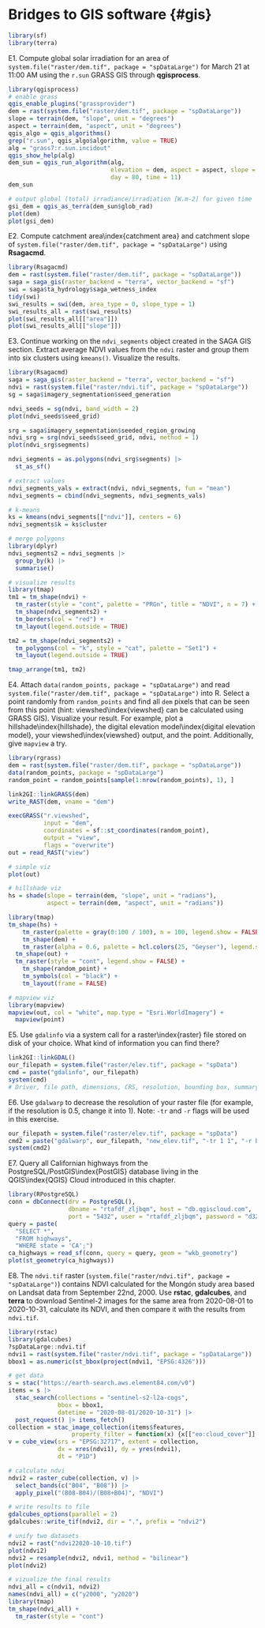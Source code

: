 # Bridges to GIS software {#gis}




```r
library(sf)
library(terra)
```

<!-- qgisprocess 1-3 -->
E1. Compute global solar irradiation for an area of `system.file("raster/dem.tif", package = "spDataLarge")` for March 21 at 11:00 AM using the `r.sun` GRASS GIS through **qgisprocess**.

```r
library(qgisprocess)
# enable grass
qgis_enable_plugins("grassprovider")
dem = rast(system.file("raster/dem.tif", package = "spDataLarge"))
slope = terrain(dem, "slope", unit = "degrees")
aspect = terrain(dem, "aspect", unit = "degrees")
qgis_algo = qgis_algorithms()
grep("r.sun", qgis_algo$algorithm, value = TRUE)
alg = "grass7:r.sun.incidout"
qgis_show_help(alg)
dem_sun = qgis_run_algorithm(alg,
                             elevation = dem, aspect = aspect, slope = slope,
                             day = 80, time = 11)
dem_sun

# output global (total) irradiance/irradiation [W.m-2] for given time
gsi_dem = qgis_as_terra(dem_sun$glob_rad)
plot(dem)
plot(gsi_dem)
```

<!-- sagagis 1 -->
E2. Compute catchment area\index{catchment area} and catchment slope of `system.file("raster/dem.tif", package = "spDataLarge")` using **Rsagacmd**.

```r
library(Rsagacmd)
dem = rast(system.file("raster/dem.tif", package = "spDataLarge"))
saga = saga_gis(raster_backend = "terra", vector_backend = "sf")
swi = saga$ta_hydrology$saga_wetness_index
tidy(swi)
swi_results = swi(dem, area_type = 0, slope_type = 1)
swi_results_all = rast(swi_results)
plot(swi_results_all[["area"]])
plot(swi_results_all[["slope"]])
```

E3. Continue working on the `ndvi_segments` object created in the SAGA GIS section.
Extract average NDVI values from the `ndvi` raster and group them into six clusters using `kmeans()`. 
Visualize the results.

```r
library(Rsagacmd)
saga = saga_gis(raster_backend = "terra", vector_backend = "sf")
ndvi = rast(system.file("raster/ndvi.tif", package = "spDataLarge"))
sg = saga$imagery_segmentation$seed_generation

ndvi_seeds = sg(ndvi, band_width = 2)
plot(ndvi_seeds$seed_grid)

srg = saga$imagery_segmentation$seeded_region_growing
ndvi_srg = srg(ndvi_seeds$seed_grid, ndvi, method = 1)
plot(ndvi_srg$segments)

ndvi_segments = as.polygons(ndvi_srg$segments) |> 
  st_as_sf()

# extract values
ndvi_segments_vals = extract(ndvi, ndvi_segments, fun = "mean")
ndvi_segments = cbind(ndvi_segments, ndvi_segments_vals)

# k-means
ks = kmeans(ndvi_segments[["ndvi"]], centers = 6)
ndvi_segments$k = ks$cluster

# merge polygons
library(dplyr)
ndvi_segments2 = ndvi_segments |> 
  group_by(k) |> 
  summarise()

# visualize results
library(tmap)
tm1 = tm_shape(ndvi) +
  tm_raster(style = "cont", palette = "PRGn", title = "NDVI", n = 7) + 
  tm_shape(ndvi_segments2) +
  tm_borders(col = "red") +
  tm_layout(legend.outside = TRUE)

tm2 = tm_shape(ndvi_segments2) +
  tm_polygons(col = "k", style = "cat", palette = "Set1") +
  tm_layout(legend.outside = TRUE)

tmap_arrange(tm1, tm2)
```

<!-- rgrass 1 -->
E4. Attach `data(random_points, package = "spDataLarge")` and read `system.file("raster/dem.tif", package = "spDataLarge")` into R.
Select a point randomly from `random_points` and find all `dem` pixels that can be seen from this point (hint: viewshed\index{viewshed} can be calculated using GRASS GIS).
Visualize your result.
For example, plot a hillshade\index{hillshade}, the digital elevation model\index{digital elevation model}, your viewshed\index{viewshed} output, and the point.
Additionally, give `mapview` a try.

```r
library(rgrass)
dem = rast(system.file("raster/dem.tif", package = "spDataLarge"))
data(random_points, package = "spDataLarge")
random_point = random_points[sample(1:nrow(random_points), 1), ]

link2GI::linkGRASS(dem)
write_RAST(dem, vname = "dem")

execGRASS("r.viewshed",
          input = "dem", 
          coordinates = sf::st_coordinates(random_point),
          output = "view",
          flags = "overwrite")
out = read_RAST("view")

# simple viz
plot(out)

# hillshade viz
hs = shade(slope = terrain(dem, "slope", unit = "radians"), 
           aspect = terrain(dem, "aspect", unit = "radians"))

library(tmap)
tm_shape(hs) +
	tm_raster(palette = gray(0:100 / 100), n = 100, legend.show = FALSE) +
	tm_shape(dem) +
	tm_raster(alpha = 0.6, palette = hcl.colors(25, "Geyser"), legend.show = FALSE) +
  tm_shape(out) +
  tm_raster(style = "cont", legend.show = FALSE) +
	tm_shape(random_point) +
	tm_symbols(col = "black") +
	tm_layout(frame = FALSE)

# mapview viz
library(mapview)
mapview(out, col = "white", map.type = "Esri.WorldImagery") +
  mapview(point)
```

<!-- gdal 1-2 -->
E5. Use `gdalinfo` via a system call for a raster\index{raster} file stored on disk of your choice.
What kind of information you can find there?

```r
link2GI::linkGDAL()
our_filepath = system.file("raster/elev.tif", package = "spData")
cmd = paste("gdalinfo", our_filepath)
system(cmd)
# Driver, file path, dimensions, CRS, resolution, bounding box, summary statistics
```

E6. Use `gdalwarp` to decrease the resolution of your raster file (for example, if the resolution is 0.5, change it into 1). Note: `-tr` and `-r` flags will be used in this exercise.

```r
our_filepath = system.file("raster/elev.tif", package = "spData")
cmd2 = paste("gdalwarp", our_filepath, "new_elev.tif", "-tr 1 1", "-r bilinear")
system(cmd2)
```

<!-- postgis 1? -->
E7. Query all Californian highways from the PostgreSQL/PostGIS\index{PostGIS} database living in the QGIS\index{QGIS} Cloud introduced in this chapter.

```r
library(RPostgreSQL)
conn = dbConnect(drv = PostgreSQL(), 
                 dbname = "rtafdf_zljbqm", host = "db.qgiscloud.com",
                 port = "5432", user = "rtafdf_zljbqm", password = "d3290ead")
query = paste(
  "SELECT *",
  "FROM highways",
  "WHERE state = 'CA';")
ca_highways = read_sf(conn, query = query, geom = "wkb_geometry")
plot(st_geometry(ca_highways))
```

<!-- stac+gdalcubes 1 -->
E8. The `ndvi.tif` raster (`system.file("raster/ndvi.tif", package = "spDataLarge")`) contains NDVI calculated for the Mongón study area based on Landsat data from September 22nd, 2000.
Use **rstac**, **gdalcubes**, and **terra** to download Sentinel-2 images for the same area from 
2020-08-01 to 2020-10-31, calculate its NDVI, and then compare it with the results from `ndvi.tif`.

```r
library(rstac)
library(gdalcubes)
?spDataLarge::ndvi.tif
ndvi1 = rast(system.file("raster/ndvi.tif", package = "spDataLarge"))
bbox1 = as.numeric(st_bbox(project(ndvi1, "EPSG:4326")))

# get data
s = stac("https://earth-search.aws.element84.com/v0")
items = s |>
  stac_search(collections = "sentinel-s2-l2a-cogs",
              bbox = bbox1, 
              datetime = "2020-08-01/2020-10-31") |>
  post_request() |> items_fetch()
collection = stac_image_collection(items$features, 
                  property_filter = function(x) {x[["eo:cloud_cover"]] < 10})
v = cube_view(srs = "EPSG:32717", extent = collection,
              dx = xres(ndvi1), dy = yres(ndvi1),
              dt = "P1D")

# calculate ndvi
ndvi2 = raster_cube(collection, v) |>
  select_bands(c("B04", "B08")) |>
  apply_pixel("(B08-B04)/(B08+B04)", "NDVI")

# write results to file
gdalcubes_options(parallel = 2)
gdalcubes::write_tif(ndvi2, dir = ".", prefix = "ndvi2")

# unify two datasets
ndvi2 = rast("ndvi22020-10-10.tif")
plot(ndvi2)
ndvi2 = resample(ndvi2, ndvi1, method = "bilinear")
plot(ndvi2)

# vizualize the final results
ndvi_all = c(ndvi1, ndvi2)
names(ndvi_all) = c("y2000", "y2020")
library(tmap)
tm_shape(ndvi_all) +
  tm_raster(style = "cont")
```
